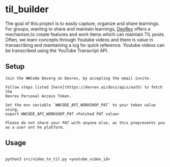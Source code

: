 # til_builder


The goal of this project is to easily capture, organize and share learnings.
For groups, wanting to share and maintain learnings, [DevRev](https://devrev.ai/)
offers a mechanism,to create features and work items which can maintain
TIL posts.
Often, we learn concepts through Youtube videos and there is value in
transacribing and maintaining a log for quick reference.
Youtube videos can be transcribed using the YouTube Transcript API.

## Setup

```
Join the WWCode Devorg on Devrev, by accepting the email invite.

Follow steps listed [here](https://devrev.ai/docs/apis/auth) to fetch the
Devrev Personal Access Token.

Set the env variable `WWCODE_API_WORKSHOP_PAT` to your token value using,
export WWCODE_API_WORKSHOP_PAT <Fetched PAT value>

Please do not share your PAT with anyone else, as this prepresents you as a user ont he platform.
```

## Usage

```

python3 src/video_to_til.py <youtube_video_id>


```
